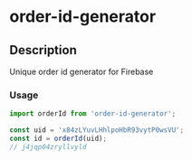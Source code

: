 # order-id-generator

## Description
Unique order id generator for Firebase

### Usage

```js
import orderId from 'order-id-generator';

const uid = 'x84zLYuvLHhlpoHbR93vytP0wsVU';
const id = orderId(uid);
// j4jqp04zryllvyld
```
